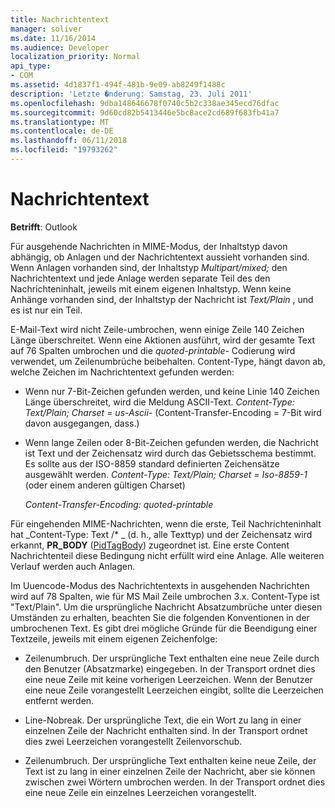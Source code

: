 ```yaml
---
title: Nachrichtentext
manager: soliver
ms.date: 11/16/2014
ms.audience: Developer
localization_priority: Normal
api_type:
- COM
ms.assetid: 4d1837f1-494f-481b-9e09-ab8249f1488c
description: 'Letzte �nderung: Samstag, 23. Juli 2011'
ms.openlocfilehash: 9dba148646678f0740c5b2c338ae345ecd76dfac
ms.sourcegitcommit: 9d60cd82b5413446e5bc8ace2cd689f683fb41a7
ms.translationtype: MT
ms.contentlocale: de-DE
ms.lasthandoff: 06/11/2018
ms.locfileid: "19793262"
---
```

# <a name="message-text"></a>Nachrichtentext

  
  
**Betrifft**: Outlook 
  
Für ausgehende Nachrichten in MIME-Modus, der Inhaltstyp davon abhängig, ob Anlagen und der Nachrichtentext aussieht vorhanden sind. Wenn Anlagen vorhanden sind, der Inhaltstyp _Multipart/mixed;_ den Nachrichtentext und jede Anlage werden separate Teil des den Nachrichteninhalt, jeweils mit einem eigenen Inhaltstyp. Wenn keine Anhänge vorhanden sind, der Inhaltstyp der Nachricht ist _Text/Plain_ , und es ist nur ein Teil. 
  
E-Mail-Text wird nicht Zeile-umbrochen, wenn einige Zeile 140 Zeichen Länge überschreitet. Wenn eine Aktionen ausführt, wird der gesamte Text auf 76 Spalten umbrochen und die _quoted-printable-_ Codierung wird verwendet, um Zeilenumbrüche beibehalten. Content-Type, hängt davon ab, welche Zeichen im Nachrichtentext gefunden werden: 
  
- Wenn nur 7-Bit-Zeichen gefunden werden, und keine Linie 140 Zeichen Länge überschreitet, wird die Meldung ASCII-Text. _Content-Type: Text/Plain; Charset = us-Ascii-_ (Content-Transfer-Encoding = 7-Bit wird davon ausgegangen, dass.) 
    
- Wenn lange Zeilen oder 8-Bit-Zeichen gefunden werden, die Nachricht ist Text und der Zeichensatz wird durch das Gebietsschema bestimmt. Es sollte aus der ISO-8859 standard definierten Zeichensätze ausgewählt werden. _Content-Type: Text/Plain; Charset = Iso-8859-1_ (oder einem anderen gültigen Charset) 
    
     _Content-Transfer-Encoding: quoted-printable_
    
Für eingehenden MIME-Nachrichten, wenn die erste, Teil Nachrichteninhalt hat _Content-Type: Text /\* _ (d. h., alle Texttyp) und der Zeichensatz wird erkannt, **PR_BODY** ([PidTagBody](pidtagbody-canonical-property.md)) zugeordnet ist. Eine erste Content Nachrichtenteil diese Bedingung nicht erfüllt wird eine Anlage. Alle weiteren Verlauf werden auch Anlagen.
  
Im Uuencode-Modus des Nachrichtentexts in ausgehenden Nachrichten wird auf 78 Spalten, wie für MS Mail Zeile umbrochen 3.x. Content-Type ist "Text/Plain". Um die ursprüngliche Nachricht Absatzumbrüche unter diesen Umständen zu erhalten, beachten Sie die folgenden Konventionen in der umbrochenen Text. Es gibt drei mögliche Gründe für die Beendigung einer Textzeile, jeweils mit einem eigenen Zeichenfolge:
  
- Zeilenumbruch. Der ursprüngliche Text enthalten eine neue Zeile durch den Benutzer (Absatzmarke) eingegeben. In der Transport ordnet dies eine neue Zeile mit keine vorherigen Leerzeichen. Wenn der Benutzer eine neue Zeile vorangestellt Leerzeichen eingibt, sollte die Leerzeichen entfernt werden.
    
- Line-Nobreak. Der ursprüngliche Text, die ein Wort zu lang in einer einzelnen Zeile der Nachricht enthalten sind. In der Transport ordnet dies zwei Leerzeichen vorangestellt Zeilenvorschub.
    
- Zeilenumbruch. Der ursprüngliche Text enthalten keine neue Zeile, der Text ist zu lang in einer einzelnen Zeile der Nachricht, aber sie können zwischen zwei Wörtern umbrochen werden. In der Transport ordnet dies eine neue Zeile ein einzelnes Leerzeichen vorangestellt.
    


